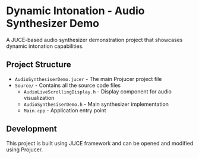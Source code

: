 # Dynamic Intonation - Audio Synthesizer Demo

A JUCE-based audio synthesizer demonstration project that showcases dynamic intonation capabilities.

## Project Structure
- `AudioSynthesiserDemo.jucer` - The main Projucer project file
- `Source/` - Contains all the source code files
  - `AudioLiveScrollingDisplay.h` - Display component for audio visualization
  - `AudioSynthesiserDemo.h` - Main synthesizer implementation
  - `Main.cpp` - Application entry point

## Development
This project is built using JUCE framework and can be opened and modified using Projucer.
